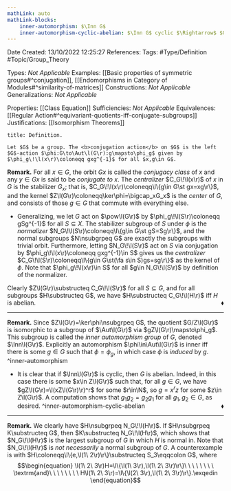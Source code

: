 ```yaml
---
mathLink: auto
mathLink-blocks:
    inner-automorphism: $\Inn G$
    inner-automorphism-cyclic-abelian: $\Inn G$ cyclic $\Rightarrow$ $G$ abelian
---
```


<div class="topSpace"></div>

Date Created: 13/10/2022 12:25:27
References:
Tags: #Type/Definition #Topic/Group_Theory

Types: <i>Not Applicable</i>
Examples: [[Basic properties of symmetric groups#^conjugation]], [[Endomorphisms in Category of Modules#^similarity-of-matrices]]
Constructions: <i>Not Applicable</i>
Generalizations: <i>Not Applicable</i>

Properties: [[Class Equation]]
Sufficiencies: <i>Not Applicable</i>
Equivalences: [[Regular Action#^equivariant-quotients-iff-conjugate-subgroups]]
Justifications: [[Isomorphism Theorems]]

``` ad-Definition
title: Definition.

Let $G$ be a group. The <b>conjugation action</b> on $G$ is the left $G$-action $\phi:G\to\Aut\l(G\r):g\mapsto\phi_g$ given by $\phi_g\!\l(x\r)\coloneqq gxg^{-1}$ for all $x,g\in G$.

```

<b>Remark.</b> For all $x\in G$, the orbit $Gx$ is called the <i>conjugacy class</i> of $x$ and any $y\in Gx$ is said to be <i>conjugate to $x$</i>. The <i>centralizer</i> $C_G\!\l(x\r)$ of $x$ in $G$ is the stabilizer $G_x$; that is, $C_G\!\l(x\r)\coloneqq\l\{g\in G\st gx=xg\r\}$, and the kernel $Z\l(G\r)\coloneqq\ker\phi=\bigcap_xG_x$ is the <i>center</i> of $G$, and consists of those $g\in G$ that commute with everything else.
* Generalizing, we let $G$ act on $\pow\l(G\r)$ by $\phi_g\!\l(S\r)\coloneqq gSg^{-1}$ for all $S\subseteq X$. The stabilizer subgroup of $S$ under $\phi$ is the <i>normalizer</i> $N_G\!\l(S\r)\coloneqq\l\{g\in G\st gS=Sg\r\}$, and the normal subgroups $N\nsubgrpeq G$ are exactly the subgroups with trivial orbit. Furthermore, letting $N_G\!\l(S\r)$ act on $S$ via conjugation by $\phi_g\!\l(x\r)\coloneqq gxg^{-1}\in S$ gives us the <i>centralizer</i> $C_G\!\l(S\r)\coloneqq\l\{g\in G\st(\fa s\in S)gs=sg\r\}$ as the kernel of $\phi$. Note that $\phi_g\!\l(x\r)\in S$ for all $g\in N_G\!\l(S\r)$ by definition of the normalizer.

Clearly $Z\l(G\r)\substructeq C_G\!\l(S\r)$ for all $S\subseteq G$, and for all subgroups $H\substructeq G$, we have $H\substructeq C_G\!\l(H\r)$ iff $H$ is abelian.<span style="float:right;">$\blacklozenge$</span>

---

<b>Remark.</b> Since $Z\l(G\r)=\ker\phi\nsubgrpeq G$, the quotient $G/Z\l(G\r)$ is isomorphic to a subgroup of $\Aut\l(G\r)$ via $gZ\l(G\r)\mapsto\phi_g$. This subgroup is called the <i>inner automorphism group</i> of $G$, denoted $\Inn\l(G\r)$. Explicitly an automorphism $\phi\in\Aut\l(G\r)$ is inner iff there is some $g\in G$ such that $\phi=\phi_g$, in which case $\phi$ is <i>induced</i> by $g$. ^inner-automorphism
* It is clear that if $\Inn\l(G\r)$ is cyclic, then $G$ is abelian. Indeed, in this case there is some $x\in Z\l(G\r)$ such that, for all $g\in G$, we have $gZ\l(G\r)=\l(xZ\l(G\r)\r)^r$ for some $r\in\N$, so $g=x^rz$ for some $z\in Z\l(G\r)$. A computation shows that $g_1g_2=g_2g_1$ for all $g_1,g_2\in G$, as desired.<span style="float:right;">$\blacklozenge$</span> ^inner-automorphism-cyclic-abelian

---

<b>Remark.</b> We clearly have $H\nsubgrpeq N_G\!\l(H\r)$. If $H\nsubgrpeq K\substructeq G$, then $K\substructeq N_G\!\l(H\r)$, which shows that $N_G\!\l(H\r)$ is the largest subgroup of $G$ in which $H$ is normal in. Note that $N_G\!\l(H\r)$ is _not necessarily_ a normal subgroup of $G$. A counterexample is with $H\coloneqq\l\{e,\l(1\ 2\r)\r\}\substructeq S_3\eqqcolon G$, where
$$\begin{equation}
    \l(1\ 2\ 3\r)H=\l\{\l(1\ 3\r),\l(1\ 2\ 3\r)\r\}\ \ \ \ \ \ \ \ \textrm{and}\ \ \ \ \ \ \ \ H\l(1\ 2\ 3\r)=\l\{\l(2\ 3\r),\l(1\ 2\ 3\r)\r\}.\exqedin
\end{equation}$$
